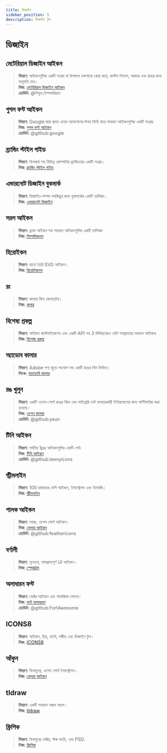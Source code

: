 ```yaml
---
title: ডিজাইন
sidebar_position: 5
description: ডিজাইন টুল
---
```


# ডিজাইন

## মেটেরিয়াল ডিজাইন আইকন

> **বিবরণ:** আইকনগুলির একটি সংগ্রহ যা উপাদান নকশাকে কেন্দ্র করে, কাস্টম বিন্যাস, আকার এবং রঙের জন্য অনুমতি দেয়। <br/>
**লিঙ্ক:** [মেটেরিয়াল ডিজাইন আইকন](https://materialdesignicons.com/) <br/>
**ক্রেডিট:** @গিথুব:টেম্পলারিয়ান

## গুগল ফন্ট আইকন

> **বিবরণ:** Google দ্বারা প্রদত্ত ওয়েব অ্যাকশনের উপর ভিত্তি করে সাধারণ আইকনগুলির একটি সংগ্রহ৷ <br/>
**লিঙ্ক:** [গুগল ফন্ট আইকন](https://fonts.google.com/icons) <br/>
**ক্রেডিট:** @github:google

## ব্র্যান্ডিং স্টাইল গাইড

> **বিবরণ:** ডিসকর্ড সহ বিভিন্ন কোম্পানির ব্র্যান্ডিংয়ের একটি সংগ্রহ। <br/>
**লিঙ্ক:** [ব্র্যান্ডিং স্টাইল গাইড](https://brandingstyleguides.com/)

## এভারনোট ডিজাইন বুকমার্ক

> **বিবরণ:** ডিজাইন-সম্পদ সবকিছুর জন্য বুকমার্কের একটি তালিকা। <br/>
**লিঙ্ক:** [এভারনোট ডিজাইন](https://www.evernote.design/) <br/>

## সরল আইকন

> **বিবরণ:** ব্র্যান্ড আইকন সহ সাধারণ আইকনগুলির একটি তালিকা৷ <br/>
**লিঙ্ক:** [সিম্পলিকনস](https://simpleicons.org/)

## হিরোইকন

> **বিবরণ:** হাতে তৈরি SVG আইকন। <br/>
**লিঙ্ক:** [হিরোইকনস](https://heroicons.com/)

## রং

> **বিবরণ:** কালার স্কিম জেনারেটর। <br/>
**লিঙ্ক:** [কলার](https://coolors.co/)

## বিশেষ্য প্রকল্প

> **বিবরণ:** আইকন কাস্টমাইজেশন এবং একটি API সহ 3 মিলিয়নেরও বেশি সম্প্রদায়ের অবদান আইকন৷ <br/>
**লিঙ্ক:** [বিশেষ্য প্রকল্প](https://thenounproject.com/)

## অ্যাডোব কালার

> **বিবরণ:** Adobe পণ্য জুড়ে সংযোগ সহ একটি রঙের থিম নির্মাতা। <br/>
**লিংক:** [অ্যাডোবি কালার](https://color.adobe.com/)

## রঙ খুলুন

> **বিবরণ:** একটি ওপেন-সোর্স রঙের স্কিম এবং লাইব্রেরি সেট ব্যবহারকারী ইন্টারফেসের জন্য অপ্টিমাইজ করা হয়েছে। <br/>
**লিঙ্ক:** [ওপেন কালার](https://yeun.github.io/open-color/) <br/>
**ক্রেডিট:** @github:yeun

## টিনি আইকন

> **বিবরণ:** সর্বনিম্ন 1px আইকনগুলির একটি সেট৷ <br/>
**লিঙ্ক:** [টিনি আইকন](https://teenyicons.com/) <br/>
**ক্রেডিট:** @github:teenyicons

## স্ট্রীমলাইন

> **বিবরণ:** 100 হাজারের বেশি আইকন, ইলাস্ট্রেশন এবং ইমোজি। <br/>
**লিঙ্ক:** [স্ট্রীমলাইন](https://streamlinehq.com/)

## পালক আইকন

> **বিবরণ:** সহজ, ওপেন সোর্স আইকন। <br/>
**লিঙ্ক:** [ফেদার আইকন](https://feathericons.com/) <br/>
**ক্রেডিট:** @github:feathericons

## বর্ণালী

> **বিবরণ:** ন্যূনতম, সামঞ্জস্যপূর্ণ UI আইকন। <br/>
**লিঙ্ক:** [স্পেকট্রাম](https://spectrum.adobe.com/page/icons/)

## অসাধারন ফন্ট

> **বিবরণ:** ভেক্টর আইকন এবং সামাজিক লোগো। <br/>
**লিঙ্ক:** [ফন্ট অসাধারণ](https://fontawesome.com/) <br/>
**ক্রেডিট:** @github:FortAwesome

## ICONS8

> **বিবরণ:** আইকন, চিত্র, ফটো, সঙ্গীত এবং ডিজাইন টুল। <br/>
**লিঙ্ক:** [ICONS8](https://icons8.com/)

## আঁকুন

> **বিবরণ:** বিনামূল্যে, ওপেন সোর্স ইলাস্ট্রেশন। <br/>
**লিঙ্ক:** [ফেদার আইকন](https://undraw.co/)

## tldraw

> **বিবরণ:** একটি সাধারণ অঙ্কন অ্যাপ। <br/>
**লিঙ্ক:** [tldraw](https://www.tldraw.com/)

## ফ্রিপিক

> **বিবরণ:** বিনামূল্যে ভেক্টর, স্টক ফটো, এবং PSD. <br/>
**লিঙ্ক:** [ফ্রিপিক](https://freepik.com/)
